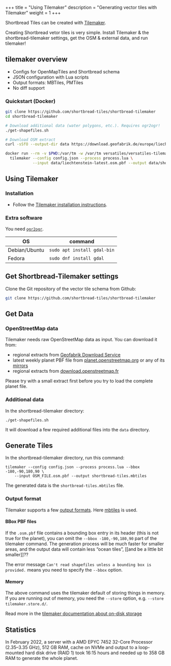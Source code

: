 +++
title = "Using Tilemaker"
description = "Generating vector tiles with Tilemaker"
weight = 1
+++

Shortbread Tiles can be created with [Tilemaker](https://tilemaker.org/).

Creating Shortbread vetor tiles is very simple. Install Tilemaker & the shortbread-tilemaker settings, get the OSM & external data, and run tilemaker!

## tilemaker overview

* Configs for OpenMapTiles and Shortbread schema
* JSON configuration with Lua scripts
* Output formats: MBTiles, PMTiles
* No diff support

### Quickstart (Docker)

```bash
git clone https://github.com/shortbread-tiles/shortbread-tilemaker
cd shortbread-tilemaker

# Download additional data (water polygons, etc.). Requires ogr2ogr!
./get-shapefiles.sh

# Download OSM extract
curl -sSfO --output-dir data https://download.geofabrik.de/europe/liechtenstein-latest.osm.pbf

docker run --rm -v $PWD:/var/tm -w /var/tm versatiles/versatiles-tilemaker \
  tilemaker --config config.json --process process.lua \
            --input data/liechtenstein-latest.osm.pbf --output data/shortbread.pmtiles
```

## Using Tilemaker

### Installation

- Follow the [Tilemaker installation instructions](https://github.com/systemed/tilemaker/blob/master/docs/INSTALL.md).

### Extra software

You need [`ogr2ogr`](https://gdal.org/programs/ogr2ogr.html).

| OS            | command                     |
| ------------- | --------------------------- |
| Debian/Ubuntu | `sudo apt install gdal-bin` |
| Fedora        | `sudo dnf install gdal`     |

## Get Shortbread-Tilemaker settings

Clone the Git repository of the vector tile schema from Github:

```sh
git clone https://github.com/shortbread-tiles/shortbread-tilemaker
```

## Get Data

### OpenStreetMap data

Tilemaker needs raw OpenStreetMap data as input. You can download it from:

- regional extracts from [Geofabrik Download Service](https://download.geofabrik.de)
- latest weekly planet PBF file from [planet.openstreetmap.org](https://planet.openstreetmap.org/) or any of its [mirrors](https://wiki.openstreetmap.org/wiki/Planet.osm#Planet.osm_mirrors)
- regional extracts from [download.openstreetmap.fr](https://download.openstreetmap.fr/extracts/)

Please try with a small extract first before you try to load the complete planet file.

### Additional data

In the shortbread-tilemaker directory:

    ./get-shapefiles.sh

It will download a few required additional files into the `data` directory.

## Generate Tiles

In the shortbread-tilemaker directory, run this command:

    tilemaker --config config.json --process process.lua --bbox -180,-90,180,90 \
    	--input OSM_FILE.osm.pbf --output shortbread-tiles.mbtiles

The generated data is the `shortbread-tiles.mbtiles` file.

### Output format

Tilemaker supports a few [output formats](https://github.com/systemed/tilemaker/blob/master/docs/RUNNING.md#standard-usage). Here [mbtiles](https://wiki.openstreetmap.org/wiki/MBTiles) is used.

#### BBox PBF files

If the `.osm.pbf` file contains a bounding box entry in its header (this is not
true for the planet), you can omit the `--bbox -180,-90,180,90` part of the
tilemaker command. The generation process will be much faster for smaller
areas, and the output data will contain less “ocean tiles”, [[and be a little
bit smaller]]??

The error message `Can't read shapefiles unless a bounding box is provided.`
means you need to specify the `--bbox` option.

#### Memory

The above command uses the tilemaker default of storing things in memory. If you are running out of memory, you need the `--store` option, e.g. `--store tilemaker.store.d/`.

Read more in the [tilemaker documentation about on-disk storage](https://github.com/systemed/tilemaker/blob/master/docs/RUNNING.md#using-on-disk-storage)

## Statistics

In February 2022, a server with a AMD EPYC 7452 32-Core Processor (2.35–3.35 GHz), 512 GB RAM,
cache on NVMe and output to a loop-mounted hard disk drive (RAID 1) took 16:15 hours and needed up
to 358 GB RAM to generate the whole planet.
